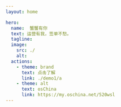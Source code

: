 ```yaml
---
layout: home

hero:
  name:  蟹蟹有你
  text: 运营有我，签单不愁。
  tagline: 
  image:
    src: ./
    alt: 
  actions:
    - theme: brand
      text: 点击了解
      link: ./demo1/a
    - theme: alt
      text: osChina
      link: https://my.oschina.net/520wsl
---
```


<script setup>
import {
  VPTeamPage,
  VPTeamPageTitle,
  VPTeamMembers
} from 'vitepress/theme'

const members = [
  {
    avatar: 'docs/images/img/haohaozhu.png',
    name: '好好住',
    title: '>>了解详情',
    sponsor: './brooke/hhz',
  },
  {
    avatar: 'https://s2.loli.net/2023/03/03/SvcQbuDlROh5q8T.png',
    name: '小红书',
    title: '>>了解详情',
    sponsor: 'https://github.com/sponsors/ArnaudBarre',
  },
    {
    avatar: 'https://s2.loli.net/2023/03/03/SvcQbuDlROh5q8T.png',
    name: '小红书',
    title: '>>了解详情',
    sponsor: 'https://github.com/sponsors/ArnaudBarre',
  },
    {
    avatar: 'https://s2.loli.net/2023/03/03/SvcQbuDlROh5q8T.png',
    name: '小红书',
    title: '>>了解详情',
    sponsor: 'https://github.com/sponsors/ArnaudBarre',
  },
    {
    avatar: 'https://s2.loli.net/2023/03/03/SvcQbuDlROh5q8T.png',
    name: '小红书',
    title: '>>了解详情',
    sponsor: 'https://github.com/sponsors/ArnaudBarre',
  },
    {
    avatar: 'https://s2.loli.net/2023/03/03/SvcQbuDlROh5q8T.png',
    name: '小红书',
    title: '>>了解详情',
    sponsor: 'https://github.com/sponsors/ArnaudBarre',
  },
    {
    avatar: 'https://s2.loli.net/2023/03/03/SvcQbuDlROh5q8T.png',
    name: '小红书',
    title: '>>了解详情',
    sponsor: 'https://github.com/sponsors/ArnaudBarre',
  },
  {
    avatar: 'https://s2.loli.net/2023/03/03/SvcQbuDlROh5q8T.png',
    name: '小红书',
    title: '>>了解详情',
    sponsor: 'https://github.com/sponsors/ArnaudBarre',
  },

]
</script>

<VPTeamPage>
  <VPTeamPageTitle>
    <!-- <template #title>
      Our Team
    </template> -->
     <!--<template #lead>
      The development of VitePress is guided by an international
      team, some of whom have chosen to be featured below.
    </template>-->
  </VPTeamPageTitle>
  <VPTeamMembers
    size="small"
    :members="members"
  />
</VPTeamPage>
